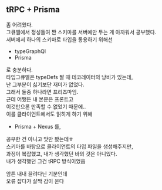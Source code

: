 ## tRPC + Prisma

좀 어려웠다.  
그큐엘에서 정성들여 짠 스키마를 서버에만 두는 게 아까워서 공부했다.  
서버에서 하나의 스키마로 타입을 통용하기 위해선  
- typeGraphQl 
- Prisma  

로 충분하다.  
타입그큐엘은 typeDefs 짤 때 데코레이터의 낭비가 있는데,  
난 그부분이 싫기보단 재미가 없었다.  
그래서 둘중 하나라면 프리즈마임.  
근데 어쨌든 내 본분은 프론트고  
이것만으론 만족할 수 없었기 때문에..  
이를 클라이언트에서도 읽히게 하기 위해  
- Prisma + Nexus 를,  

공부한 건 아니고 맛만 봤는데ㅎ  
스키마를 바탕으로 클라이언트의 타입 파일을 생성해주지만,  
과정이 복잡했고, 내가 생각했던 바의 것은 아니었다.  
내가 생각했던 그건 tRPC 방식이었음  

암튼 내내 끌려다닌 기분인데  
오류 잡다가 살짝 감이 온다  